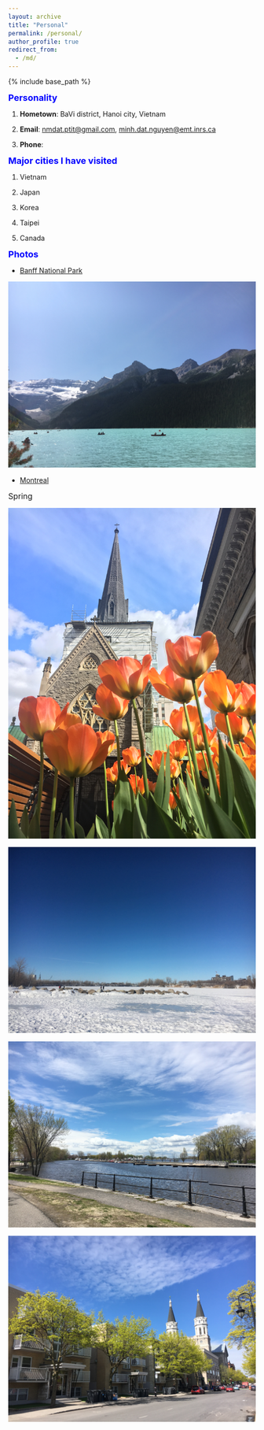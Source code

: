 ```yaml
---
layout: archive
title: "Personal"
permalink: /personal/
author_profile: true
redirect_from:
  - /md/
---
```


{% include base_path %}

**<font size="4" color="#0000FF">Personality</font>** 

1. **Hometown**: BaVi district, Hanoi city, Vietnam

2. **Email**: nmdat.ptit@gmail.com, minh.dat.nguyen@emt.inrs.ca

3. **Phone**: 

**<font size="4" color="#0000FF">Major cities I have visited</font>**

1. Vietnam

2. Japan

3. Korea

4. Taipei

5. Canada

**<font size="4" color="#0000FF">Photos</font>**
- [Banff National Park](https://www.google.com/maps/place/Improvement+District+No.+9,+AB/@51.48692,-116.803663,9z/data=!3m1!4b1!4m5!3m4!1s0x53745e6276a6b03f:0x75f7de9d575748aa!8m2!3d51.5518011!4d-116.1458528)

<p> <img src='/images/Louis1.jpg'> </p>


- [Montreal](https://www.google.com/maps/place/Montreal,+QC/@45.5576996,-74.0104841,10z/data=!3m1!4b1!4m5!3m4!1s0x4cc91a541c64b70d:0x654e3138211fefef!8m2!3d45.5016889!4d-73.567256)

<font size = "3"><bold>Spring</bold></font>

<p> <img src='/images/Montreal_Spring.jpg'> </p>

<p> <img src='/images/Montreal_Winter.jpg'> </p>

<p> <img src='/images/Montreal_Summer.jpg'> </p>

<p> <img src='/images/Montreal_Fall.jpg'> </p>
